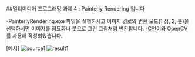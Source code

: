 ##멀티미디어 프로그래밍 과제 4 : Painterly Rendering 입니다

-PainterlyRendering.exe 파일을 실행하시고 이미지 경로와 변환 모드(1 점, 2, 붓)을 선택하시면 이미지를 점묘화나 붓으로 그린 그림처럼 변환합니다.
-C언어와 OpenCV를 사용해 작성되었습니다.

[예시]
![source1](https://github.com/user-attachments/assets/a2829120-36d9-4ee5-855f-52aaaad3ad76)
![result1](https://github.com/user-attachments/assets/2057bc32-e6b1-4c6b-9bfc-e19cc0b7c06a)
